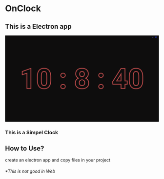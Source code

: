# OnClock
This is a Electron app
----------------------

![Screenshot](Screenshot.png)

### This is a Simpel Clock

How to Use?
-----------

create an electron app and copy files in your project

###### *This is not good in Web
